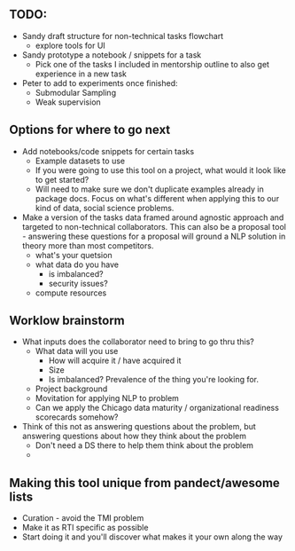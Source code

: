 ## TODO:
- Sandy draft structure for non-technical tasks flowchart
    - explore tools for UI
- Sandy prototype a notebook / snippets for a task
    - Pick one of the tasks I included in mentorship outline to also get experience in a new task
- Peter to add to experiments once finished:
  - Submodular Sampling
  - Weak supervision


## Options for where to go next
- Add notebooks/code snippets for certain tasks
    - Example datasets to use
    - If you were going to use this tool on a project, what would it look like to get started?
    - Will need to make sure we don't duplicate examples already in package docs. Focus on what's different when applying this to our kind of data, social science problems.
- Make a version of the tasks data framed around agnostic approach and targeted to non-technical collaborators. This can also be a proposal tool - answering these questions for a proposal will ground a NLP solution in theory more than most competitors.
    - what's your quetsion
    - what data do you have
        - is imbalanced?
        - security issues?
    - compute resources


## Worklow brainstorm
- What inputs does the collaborator need to bring to go thru this?
    - What data will you use
        - How will acquire it / have acquired it
        - Size
        - Is imbalanced? Prevalence of the thing you're looking for.
    - Project background
    - Movitation for applying NLP to problem
    - Can we apply the Chicago data maturity / organizational readiness scorecards somehow?
- Think of this not as answering questions about the problem, but answering questions about how they think about the problem
    - Don't need a DS there to help them think about the problem
    - 

## Making this tool unique from pandect/awesome lists
- Curation - avoid the TMI problem
- Make it as RTI specific as possible
- Start doing it and you'll discover what makes it your own along the way
